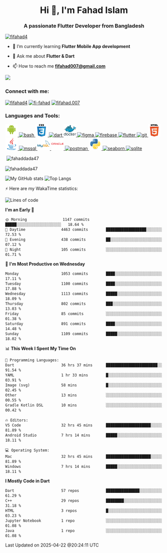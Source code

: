 <h1 align="center">Hi 👋, I'm Fahad Islam</h1>
<h3 align="center">A passionate Flutter Developer from Bangladesh</h3>

<p align="left"> <a href="https://twitter.com/fifahad4" target="blank"><img src="https://img.shields.io/twitter/follow/fifahad4?logo=twitter&style=for-the-badge" alt="fifahad4" /></a> </p>

- 🌱 I’m currently learning **Flutter Mobile App development**

- 💬 Ask me about **Flutter & Dart**

- 📫 How to reach me **fifahad007@gmail.com**

![](https://komarev.com/ghpvc/?username=Fahaddada47&color=blueviolet&style=for-the-badge)

<h3 align="left">Connect with me:</h3>
<p align="left">
<a href="https://twitter.com/fifahad4" target="blank"><img align="center" src="https://raw.githubusercontent.com/rahuldkjain/github-profile-readme-generator/master/src/images/icons/Social/twitter.svg" alt="fifahad4" height="30" width="40" /></a>
<a href="https://linkedin.com/in/fi-fahad" target="blank"><img align="center" src="https://raw.githubusercontent.com/rahuldkjain/github-profile-readme-generator/master/src/images/icons/Social/linked-in-alt.svg" alt="fi-fahad" height="30" width="40" /></a>
<a href="https://fb.com/fifahad.007" target="blank"><img align="center" src="https://raw.githubusercontent.com/rahuldkjain/github-profile-readme-generator/master/src/images/icons/Social/facebook.svg" alt="fifahad.007" height="30" width="40" /></a>
</p>

<h3 align="left">Languages and Tools:</h3>
<p align="left"> <a href="https://developer.android.com" target="_blank" rel="noreferrer"> <img src="https://raw.githubusercontent.com/devicons/devicon/master/icons/android/android-original-wordmark.svg" alt="android" width="40" height="40"/> </a> <a href="https://www.gnu.org/software/bash/" target="_blank" rel="noreferrer"> <img src="https://www.vectorlogo.zone/logos/gnu_bash/gnu_bash-icon.svg" alt="bash" width="40" height="40"/> </a> <a href="https://www.w3schools.com/css/" target="_blank" rel="noreferrer"> <img src="https://raw.githubusercontent.com/devicons/devicon/master/icons/css3/css3-original-wordmark.svg" alt="css3" width="40" height="40"/> </a> <a href="https://dart.dev" target="_blank" rel="noreferrer"> <img src="https://www.vectorlogo.zone/logos/dartlang/dartlang-icon.svg" alt="dart" width="40" height="40"/> </a> <a href="https://www.docker.com/" target="_blank" rel="noreferrer"> <img src="https://raw.githubusercontent.com/devicons/devicon/master/icons/docker/docker-original-wordmark.svg" alt="docker" width="40" height="40"/> </a> <a href="https://www.figma.com/" target="_blank" rel="noreferrer"> <img src="https://www.vectorlogo.zone/logos/figma/figma-icon.svg" alt="figma" width="40" height="40"/> </a> <a href="https://firebase.google.com/" target="_blank" rel="noreferrer"> <img src="https://www.vectorlogo.zone/logos/firebase/firebase-icon.svg" alt="firebase" width="40" height="40"/> </a> <a href="https://flutter.dev" target="_blank" rel="noreferrer"> <img src="https://www.vectorlogo.zone/logos/flutterio/flutterio-icon.svg" alt="flutter" width="40" height="40"/> </a> <a href="https://git-scm.com/" target="_blank" rel="noreferrer"> <img src="https://www.vectorlogo.zone/logos/git-scm/git-scm-icon.svg" alt="git" width="40" height="40"/> </a> <a href="https://www.w3.org/html/" target="_blank" rel="noreferrer"> <img src="https://raw.githubusercontent.com/devicons/devicon/master/icons/html5/html5-original-wordmark.svg" alt="html5" width="40" height="40"/> </a> <a href="https://www.java.com" target="_blank" rel="noreferrer"> <img src="https://raw.githubusercontent.com/devicons/devicon/master/icons/java/java-original.svg" alt="java" width="40" height="40"/> </a> <a href="https://www.microsoft.com/en-us/sql-server" target="_blank" rel="noreferrer"> <img src="https://www.svgrepo.com/show/303229/microsoft-sql-server-logo.svg" alt="mssql" width="40" height="40"/> </a> <a href="https://www.mysql.com/" target="_blank" rel="noreferrer"> <img src="https://raw.githubusercontent.com/devicons/devicon/master/icons/mysql/mysql-original-wordmark.svg" alt="mysql" width="40" height="40"/> </a> <a href="https://www.oracle.com/" target="_blank" rel="noreferrer"> <img src="https://raw.githubusercontent.com/devicons/devicon/master/icons/oracle/oracle-original.svg" alt="oracle" width="40" height="40"/> </a> <a href="https://postman.com" target="_blank" rel="noreferrer"> <img src="https://www.vectorlogo.zone/logos/getpostman/getpostman-icon.svg" alt="postman" width="40" height="40"/> </a> <a href="https://www.python.org" target="_blank" rel="noreferrer"> <img src="https://raw.githubusercontent.com/devicons/devicon/master/icons/python/python-original.svg" alt="python" width="40" height="40"/> </a> <a href="https://seaborn.pydata.org/" target="_blank" rel="noreferrer"> <img src="https://seaborn.pydata.org/_images/logo-mark-lightbg.svg" alt="seaborn" width="40" height="40"/> </a> <a href="https://www.sqlite.org/" target="_blank" rel="noreferrer"> <img src="https://www.vectorlogo.zone/logos/sqlite/sqlite-icon.svg" alt="sqlite" width="40" height="40"/> </a> </p>

<p>&nbsp;<img align="center" src="https://github-readme-stats.vercel.app/api?username=fahaddada47&show_icons=true&locale=en" alt="fahaddada47" /></p>

<p><img align="center" src="https://github-readme-streak-stats.herokuapp.com/?user=fahaddada47&theme=dark" alt="fahaddada47" /></p>


![My GitHub stats](https://github-readme-stats.vercel.app/api?username=Fahaddada47&show_icons=true&theme=radical)
![Top Langs](https://github-readme-stats.vercel.app/api/top-langs/?username=Fahaddada47&layout=donut)


⚡ Here are my WakaTime statistics:

<!--START_SECTION:waka-->
![Lines of code](https://img.shields.io/badge/From%20Hello%20World%20I%27ve%20Written-2.1%20million%20lines%20of%20code-blue)

**I'm an Early 🐤** 

```text
🌞 Morning                1147 commits        █████░░░░░░░░░░░░░░░░░░░░   18.64 % 
🌆 Daytime                4463 commits        ██████████████████░░░░░░░   72.53 % 
🌃 Evening                438 commits         ██░░░░░░░░░░░░░░░░░░░░░░░   07.12 % 
🌙 Night                  105 commits         ░░░░░░░░░░░░░░░░░░░░░░░░░   01.71 % 
```
📅 **I'm Most Productive on Wednesday** 

```text
Monday                   1053 commits        ████░░░░░░░░░░░░░░░░░░░░░   17.11 % 
Tuesday                  1100 commits        ████░░░░░░░░░░░░░░░░░░░░░   17.88 % 
Wednesday                1113 commits        █████░░░░░░░░░░░░░░░░░░░░   18.09 % 
Thursday                 802 commits         ███░░░░░░░░░░░░░░░░░░░░░░   13.03 % 
Friday                   85 commits          ░░░░░░░░░░░░░░░░░░░░░░░░░   01.38 % 
Saturday                 891 commits         ████░░░░░░░░░░░░░░░░░░░░░   14.48 % 
Sunday                   1109 commits        █████░░░░░░░░░░░░░░░░░░░░   18.02 % 
```


📊 **This Week I Spent My Time On** 

```text
💬 Programming Languages: 
Dart                     36 hrs 37 mins      ███████████████████████░░   91.54 % 
YAML                     1 hr 33 mins        █░░░░░░░░░░░░░░░░░░░░░░░░   03.91 % 
Image (svg)              58 mins             █░░░░░░░░░░░░░░░░░░░░░░░░   02.45 % 
Other                    13 mins             ░░░░░░░░░░░░░░░░░░░░░░░░░   00.55 % 
Gradle Kotlin DSL        10 mins             ░░░░░░░░░░░░░░░░░░░░░░░░░   00.42 % 

🔥 Editors: 
VS Code                  32 hrs 45 mins      ████████████████████░░░░░   81.89 % 
Android Studio           7 hrs 14 mins       █████░░░░░░░░░░░░░░░░░░░░   18.11 % 

💻 Operating System: 
Mac                      32 hrs 45 mins      ████████████████████░░░░░   81.89 % 
Windows                  7 hrs 14 mins       █████░░░░░░░░░░░░░░░░░░░░   18.11 % 
```

**I Mostly Code in Dart** 

```text
Dart                     57 repos            ███████████████░░░░░░░░░░   61.29 % 
C++                      29 repos            ████████░░░░░░░░░░░░░░░░░   31.18 % 
HTML                     3 repos             █░░░░░░░░░░░░░░░░░░░░░░░░   03.23 % 
Jupyter Notebook         1 repo              ░░░░░░░░░░░░░░░░░░░░░░░░░   01.08 % 
Java                     1 repo              ░░░░░░░░░░░░░░░░░░░░░░░░░   01.08 % 
```




 Last Updated on 2025-04-22 @20:24:11 UTC
<!--END_SECTION:waka-->
